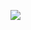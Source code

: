 <a align="center"><img src="https://github-readme-stats-aqk4wgnfj-celerrys-projects.vercel.app/api?show_icons=true&username=kokiriglade&theme=transparent"></a>
